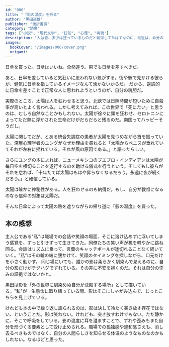 ```yaml
---
id: "006"
title: "『影の温度』を折る"
author: "黒田道雄"
publisher: "後折書房"
category: "読書"
tags: ["小説", "現代文学", "狂気", "心理", "再読"]
description: "人は皆、多少は狂っているものだと納得してたはずなのに、最近は、自分の歪みがゆっくりと深くなっていて自分の狂気だけがひとり歩きしているような気がして、少し怖い。"
images:
  bookCover: "/images/006/cover.png"
  origami: 
---
```


日傘を買った。日傘はいいね。全然違う。男でも日傘を差すべきだ。 

あと、日傘を差していると気狂いに思われない気がする。街や駅で見かける彼らが、健気に日傘を指しているイメージなんて湧かないからだ。
だから、逆説的に日傘を差すことで正常な人に思われようというのが、自分の魂胆だ。

実際のところ、太陽は人を狂わせると思う。北欧では日照時間が短いために自殺率が高いとよく言われる。しかし考えてみれば、この世界で「死にたい」と思うのは、むしろ自然なことかもしれない。太陽が徐々に頭を狂わせ、セロトニンによってただ熱に浮かされた生命だけがだらだらと残るのだ。南国ってハッピーそうだし。

太陽に関してだが、とある統合失調症の患者が太陽を見つめながら首を振っていた。深層心理学者のユングがなぜか理由を尋ねると「太陽からペニスが垂れていてそれが左右に揺れている。それが風の原因である。」と語ったらしい。

さらにユングの本によれば、ニューメキシコのプエブロ・インディアンは太陽が毎日空を横切ることを遂行するのを助ける儀式を行うという。そしてもし彼らがそれを怠れば、「十年たてば太陽はもはや昇らなくなるだろう。永遠に夜が続くだろう。」と確信している。

太陽は確かに神秘性がある。人を狂わせるのも納得だ。もし、自分が教祖になるのなら信仰の対象は太陽だ。

そんな日傘によって太陽の熱を遮りながらの帰り道に『影の温度』を買った。

## 本の感想

主人公である"私"は職場での会話や笑顔の場面、そこに溶け込めずに浮いてしまう感覚を、ずっと引きずって生きてきた。同僚たちの笑い声が机を軽やかに跳ね回る。会話はリズムに乗って、言葉のキャッチボールが途切れることなく続いていく。"私"はその輪の端に腰かけて、笑顔のタイミングを探しながら、口元だけを小さく動かす。
同じ場にいても、誰かの影は柔らかく馴染んで見えるのに、自分の影だけがチグハグでずれている。その差に不安を抱くのだ。それは自分の歪みの証拠ではないかと。

黒田は影を「外の世界に馴染めぬ自分が沈殿する場所」として描いている。"私"が一生懸命に取り繕っている間、影はそこにしゃがみ込んで、じっとこちらを見上げている。

けれども本の中で繰り返し語られるのは、影は決して冷たく突き放す存在ではない、ということだ。影は笑わない。けれども、突き放すわけでもない。ただ静かに、そこで呼吸をしている。影の温度に耳を澄ますことで、ずれや歪みもまた自分を形づくる要素として受け止められる。職場での孤独感や違和感さえも、消し去るべきものではなく、自分の人間らしさを知らせる体温のようなものなのかもしれない。なるほどと思った。